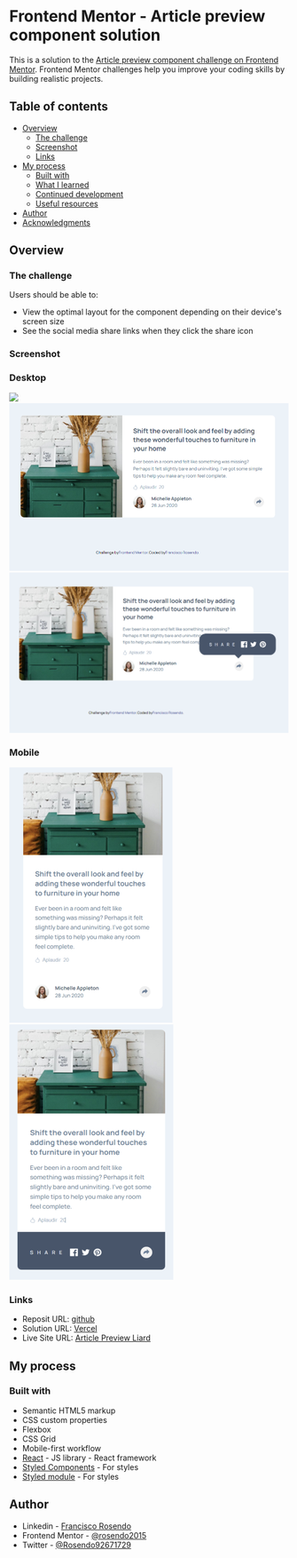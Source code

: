 # Frontend Mentor - Article preview component solution

This is a solution to the [Article preview component challenge on Frontend Mentor](https://www.frontendmentor.io/challenges/article-preview-component-dYBN_pYFT). Frontend Mentor challenges help you improve your coding skills by building realistic projects. 

## Table of contents

- [Overview](#overview)
  - [The challenge](#the-challenge)
  - [Screenshot](#screenshot)
  - [Links](#links)
- [My process](#my-process)
  - [Built with](#built-with)
  - [What I learned](#what-i-learned)
  - [Continued development](#continued-development)
  - [Useful resources](#useful-resources)
- [Author](#author)
- [Acknowledgments](#acknowledgments)

## Overview

### The challenge

Users should be able to:

- View the optimal layout for the component depending on their device's screen size
- See the social media share links when they click the share icon

### Screenshot
### Desktop
![](./screenshot.jpg)
![](./public/preview-descktop1.png)
![](./public/preview-descktop2.png)

### Mobile
![](./public/preview-mobile1.png)
![](./public/preview-mobile2.png)



### Links

- Reposit URL: [github](https://github.com/rosendo2015/article-preview)
- Solution URL: [Vercel](https://article-preview-liard.vercel.app/)
- Live Site URL: [Article Preview Liard](https://article-preview-liard.vercel.app/)

## My process

### Built with

- Semantic HTML5 markup
- CSS custom properties
- Flexbox
- CSS Grid
- Mobile-first workflow
- [React](https://reactjs.org/) - JS library - React framework
- [Styled Components](https://styled-components.com/) - For styles
- [Styled module](https://styled-module.com/) - For styles

## Author

- Linkedin - [Francisco Rosendo](https://www.linkedin.com/in/francisco-rosendo-coelho/)
- Frontend Mentor - [@rosendo2015](https://www.frontendmentor.io/profile/@rosendo2015)
- Twitter - [@Rosendo92671729](https://twitter.com/Rosendo92671729)